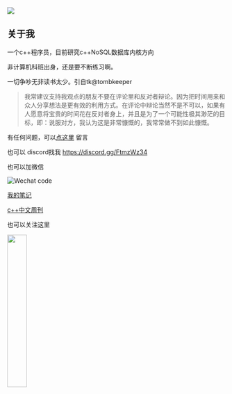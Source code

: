 
<a href="https://github.com/anuraghazra/github-readme-stats">
  <img  src="https://github-readme-stats.vercel.app/api?username=wanghenshui&show_icons=true" />
</a>



<a></a>




## 关于我

一个c++程序员，目前研究c++NoSQL数据库内核方向

非计算机科班出身，还是要不断练习啊。

一切争吵无非读书太少。引自tk@tombkeeper

> 我常建议支持我观点的朋友不要在评论里和反对者辩论。因为把时间用来和众人分享想法是更有效的利用方式。在评论中辩论当然不是不可以，如果有人愿意将宝贵的时间花在反对者身上，并且是为了一个可能性极其渺茫的目标，即：说服对方，我认为这是非常慷慨的，我常常做不到如此慷慨。


有任何问题，可以[点这里](https://github.com/wanghenshui/wanghenshui/issues/new) 留言 

也可以 discord找我 https://discord.gg/FtmzWz34

也可以加微信

![Wechat code](https://wanghenshui.github.io/assets/0-1552008412820.jpg)

[我的笔记](https://wanghenshui.github.io)

[c++中文周刊](https://wanghenshui.github.io/cppweeklynews/)

也可以关注这里

<img src="https://wanghenshui.github.io/cppweeklynews/assets/code.png" alt=""  width="30%">
